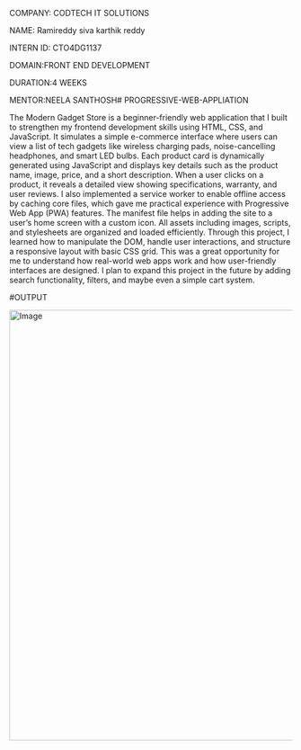 COMPANY: CODTECH IT SOLUTIONS

NAME: Ramireddy siva karthik reddy

INTERN ID: CTO4DG1137

DOMAIN:FRONT END DEVELOPMENT

DURATION:4 WEEKS

MENTOR:NEELA SANTHOSH# PROGRESSIVE-WEB-APPLIATION

The Modern Gadget Store is a beginner-friendly web application that I built to strengthen my frontend development skills using HTML, CSS, and JavaScript. It simulates a simple e-commerce interface where users can view a list of tech gadgets like wireless charging pads, noise-cancelling headphones, and smart LED bulbs. Each product card is dynamically generated using JavaScript and displays key details such as the product name, image, price, and a short description. When a user clicks on a product, it reveals a detailed view showing specifications, warranty, and user reviews. I also implemented a service worker to enable offline access by caching core files, which gave me practical experience with Progressive Web App (PWA) features. The manifest file helps in adding the site to a user’s home screen with a custom icon. All assets including images, scripts, and stylesheets are organized and loaded efficiently. Through this project, I learned how to manipulate the DOM, handle user interactions, and structure a responsive layout with basic CSS grid. This was a great opportunity for me to understand how real-world web apps work and how user-friendly interfaces are designed. I plan to expand this project in the future by adding search functionality, filters, and maybe even a simple cart system.

#OUTPUT

<img width="1916" height="766" alt="Image" src="https://github.com/user-attachments/assets/57ceab01-e851-4a18-902c-e21f07817f41" />
